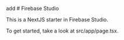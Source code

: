 add # Firebase Studio

This is a NextJS starter in Firebase Studio.

To get started, take a look at src/app/page.tsx.

